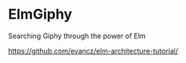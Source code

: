 ElmGiphy
========

Searching Giphy through the power of Elm

https://github.com/evancz/elm-architecture-tutorial/